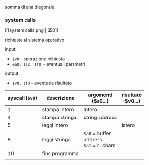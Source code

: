 somma di una diagonale  

### system calls
![[system calls.png | 350]]

richieste al sistema operativo

input:
- `$v0` - operazione richiesta
- `&a0, $a2, $f0 `- eventuali parametri

output:
- `$v0, $f0` - eventuale risultato

| syscall (`$v0`) | descrizione    | argomenti <br>($a0...)                        | risultato <br>($v0...) |
| --------------- | -------------- | --------------------------------------------- | ---------------------- |
| 1               | stampa intero  | intero                                        |                        |
| 4               | stampa stringa | string address                                |                        |
| 5               | leggi intero   |                                               | intero                 |
| 8               | leggi stringa  | `$a0` = buffer<br>address<br>`$a1` = n. chars |                        |
| 10              | fine programma |                                               |                        |
|                 |                |                                               |                        |
